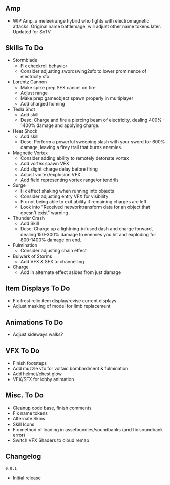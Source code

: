 ## Amp
- WIP Amp, a melee/range hybrid who fights with electromagnetic attacks. Original name battlemage, will adjust other name tokens later. Updated for SoTV
## Skills To Do
- Stormblade
  - Fix checkroll behavior
  - Consider adjusting swordswing2sfx to lower prominence of electricity sfx
- Lorentz Cannon
  - Make spike prep SFX cancel on fire
  - Adjust range
  - Make prep gameobject spawn properly in multiplayer
  - Add charged homing
- Tesla Shot
  - Add skill
  - Desc: Charge and fire a piercing beam of electricity, dealing 400% - 1400% damage and applying charge.
- Heat Shock
  - Add skill
  - Desc: Perform a powerful sweeping slash with your sword for 600% damage, leaving a firey trail that burns enemies.
- Magnetic Vortex
  - Consider adding ability to remotely detonate vortex
  - Add vortex spawn VFX
  - Add slight charge delay before firing
  - Adjust vortex/explosion VFX
  - Add field representing vortex range/or tendrils
- Surge
  - Fix effect shaking when running into objects
  - Consider adjusting entry VFX for visibility
  - Fix not being able to exit ability if remaining charges are left
  - Look into "Received networktransform data for an object that doesn't exist" warning
- Thunder Crash
  - Add Skill
  - Desc: Charge up a lightning-infused dash and charge forward, dealing 150-300% damage to enemies you hit and exploding for 800-1400% damage on end.
- Fulmination
  - Consider adjusting chain effect
- Bulwark of Storms
  - Add VFX & SFX to channelling
- Charge
  - Add in alternate effect asides from just damage

## Item Displays To Do
- Fix frost relic item display/revise current displays
- Adjust masking of model for limb replacement

## Animations To Do
- Adjust sideways walks?

## VFX To Do
- Finish footsteps
- Add muzzle vfx for voltaic bombardment & fulmination
- Add helmet/chest glow
- VFX/SFX for lobby animation

## Misc. To Do
- Cleanup code base, finish comments
- Fix name tokens
- Alternate Skins
- Skill Icons
- Fix method of loading in assetbundles/soundbanks (and fix soundbank error)
- Switch VFX Shaders to cloud remap

## Changelog
`0.0.1`
- Initial release

